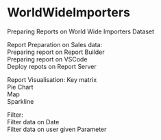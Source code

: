 # WorldWideImporters
Preparing Reports on World Wide Importers Dataset

Report Preparation on Sales data:  
   Preparing report on Report Builder  
   Preparing report on VSCode    
   Deploy repots on Report Server

Report Visualisation: 
  Key matrix    
  Pie Chart  
  Map     
  Sparkline  
  
Filter:   
 Filter data on Date     
 Filter data on user given Parameter    


 

  

